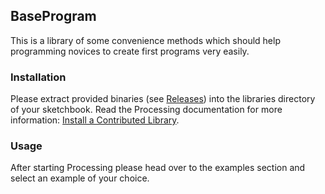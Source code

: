 ## BaseProgram

This is a library of some convenience methods which should help programming novices to create first programs very easily. 

### Installation

Please extract provided binaries (see [Releases](https://github.com/rpoisel/Baseprogram/releases/)) into the libraries directory of your sketchbook. Read the Processing documentation for more information: [Install a Contributed Library](http://wiki.processing.org/w/How_to_Install_a_Contributed_Library). 

### Usage

After starting Processing please head over to the examples section and select an example of your choice. 